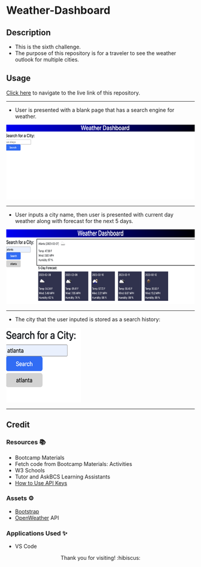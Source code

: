 # Weather-Dashboard

## Description

- This is the sixth challenge.
- The purpose of this repository is for a traveler to see the weather outlook for multiple cities.

## Usage

[Click here](https://hbarry89.github.io/Weather-Dashboard/) to navigate to the live link of this repository.

---------------------------

- User is presented with a blank page that has a search engine for weather.

<img src="./demo-images/demo1.png" width="600" height="200">

---------------------------

- User inputs a city name, then user is presented with current day weather along with forecast for the next 5 days.

<img src="./demo-images/demo2.png" width="600" height="200">

---------------------------

- The city that the user inputed is stored as a search history:

<img src="./demo-images/demo3.png" width="200" height="200">

---------------------------

## Credit

### Resources :books:
- Bootcamp Materials
- Fetch code from Bootcamp Materials: Activities
- W3 Schools
- Tutor and AskBCS Learning Assistants
- [How to Use API Keys](https://coding-boot-camp.github.io/full-stack/apis/how-to-use-api-keys)

### Assets :gear:
- [Bootstrap](https://getbootstrap.com/)
- [OpenWeather](https://openweathermap.org/) API

### Applications Used :sparkles:
- VS Code

<p align="center">Thank you for visiting! :hibiscus:</p>